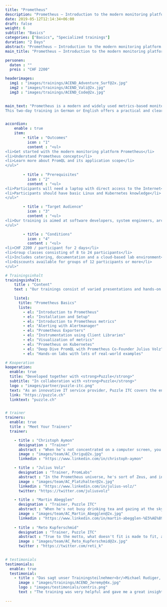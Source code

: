 ```yaml
---
title: "Prometheus"
description: "Prometheus – Introduction to the modern monitoring platform."
date: 2019-05-12T12:14:34+06:00
draft: false
weight: 6
subtitle: "Basics"
categories: ["Basics", "Specialized trainings"]
duration: "2 Days"
abstract: "Prometheus – Introduction to the modern monitoring platform."
main_title: "Prometheus – Introduction to the modern monitoring platform."

personen: 
  daten : ""
  preis : "CHF 2200"

headerimages:
  img1 : "images/trainings/ACEND_Adventure_Surf@2x.jpg"
  img2 : "images/trainings/ACEND_Vali@2x.jpg"
  img3 : "images/trainings/ACEND_Code@2x.jpg"
  

main_text: "Prometheus is a modern and widely used metrics-based monitoring system. Prometheus is often used in the context of dynamic platforms in the container environment, such as Kubernetes and OpenShift, but is also suitable for monitoring classic environments.\n\n 
This two-day training in German or English offers a practical and clearly understandable introduction to Prometheus technology. The training is offered by acend in cooperation with Puzzle ITC. It can be conducted online or on-site."


accordion:
    enable : true
    item:
        - title : "Outcomes"
          icon : "1"
          content : "<ul>
<li>Get started with the modern monitoring platform Prometheus</li>
<li>Understand Prometheus concepts</li>
<li>Learn more about PromQL and its application scope</li>
</ul>"
 
        - title : "Prerequisites"
          icon : "2"
          content : "<ul>
<li>Participants will need a laptop with direct access to the Internet</li>
<li>Participants should have basic Linux and Kubernetes knowledge</li>
</ul>"

        - title : "Target Audience"
          icon : "3"
          content : "<ul>
<li>Our training is aimed at software developers, system engineers, architects and anyone who wants to understand and use Prometheus for monitoring</li>
</ul>"

        - title : "Conditions"
          icon : "4"
          content : "<ul>
<li>CHF 2200 / participant for 2 days</li>
<li>Group classes consisting of 8 to 24 participants</li>
<li>Includes catering, documentation and a cloud-based lab environment</li>
<li>Discounts available for groups of 12 participants or more</li>
</ul>"

# Trainingsinhalt
trainingsinhalt: 
    title : "Content"
    text : "Our trainings consist of varied presentations and hands-on labs in order to teach content in an appealing fashion. We are happy to discuss the possibility of tailoring the content to your infrastructure. Should you require additional contents, we can adapt the program to your needs."

    liste1:
      title: "Prometheus Basics"
      liste:
        - el: "Introduction to Prometheus"
        - el: "Installation and Setup"
        - el: "Introduction to Prometheus metrics"
        - el: "Alerting with Alertmanager"
        - el: "Prometheus Exporters"
        - el: "Instrumentation using Client Libraries" 
        - el: "Visualization of metrics"
        - el: "Prometheus on Kubernetes"
        - el: "Deep Dive PromQL with Prometheus Co-Founder Julius Volz"
        - el: "Hands-on labs with lots of real-world examples"

# Kooperation
kooperation:
  enable: true
  title: "Developed together with <strong>Puzzle</strong>"
  subtitle: "In collaboration with <strong>Puzzle</strong>"
  logo : "images/partner/puzzle-itc.png"
  text: "As an innovative IT service provider, Puzzle ITC covers the entire cycle of business-relevant applications and infrastructures, exclusively focusing on open source technologies as well as the most modern methods. Different interdisciplinary teams work on projects regarding consulting, applications, delivery, infrastructure and open source solutions."
  link: "https://puzzle.ch"
  linktext: "puzzle.ch"


# trainer
trainers:
  enable: true
  title : "Meet Your Trainers"
  trainer:

    - title : "Christoph Aymon"
      designation : "Trainer"
      abstract : "When he’s not concentrated on a computer screen, you’re most likely to find him in a fast car – he only does extra laps on the Nürburgring."
      image : "images/team/AC_Chrigu@2x.jpg"
      linkedin : "https://www.linkedin.com/in/christoph-aymon"

    - title : "Julius Volz"
      designation : "Trainer, PromLabs"
      abstract : "In the Prometheus universe, he's sort of Zeus, and in ours, he does some of the training as a special guest."
      image : "images/team/AC_Platzhalter@2x.jpg"
      linkedin : "https://www.linkedin.com/in/julius-volz/"
      twitter: "https://twitter.com/juliusvolz"

    - title : "Martin Abegglen"
      designation : "Trainer, Puzzle ITC"
      abstract : "When he's not busy drinking tea and gazing at the sky, he loves watching the clouds with cloud native technologies and providing observability."
      image : "images/team/AC_Martin_Abegglen@2x.jpg"
      linkedin : "https://www.linkedin.com/in/martin-abegglen-%E5%AE%89%E9%A9%AC%E4%B8%81-171941150/"
      
    - title : "Reto Kupferschmid"
      designation : "Trainer, Puzzle ITC"
      abstract : "True to the motto, what doesn't fit is made to fit, as an engineer he solves all challenges in no time at all."
      image : "images/team/AC_Reto_Kupferschmid@2x.jpg"
      twitter : "https://twitter.com/reti_k"

      
# testimonials
testimonials:
  enable: true
  testimonial:
    - title : "Das sagt unser Trainingsteilnehmer<br/>Michael Rudiger, Solothurn"
      image : "images/trainings/ACEND_Jeremy@4x.jpg"
      logo : "images/testimonials/centris.png"
      text : "The training was very helpful and gave me a great insight into the world of Prometheus. Thanks to the hands-on labs, I was able to apply my knowledge right away. The trainers were very competent and helpful, the workshops were technically great."
      
---
```

